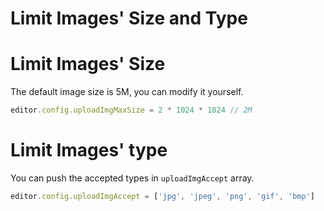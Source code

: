 # Limit Images' Size and Type

# Limit Images' Size
The default image size is 5M, you can modify it yourself.
```javascript
editor.config.uploadImgMaxSize = 2 * 1024 * 1024 // 2M
```

# Limit Images' type
You can push the accepted types in `uploadImgAccept` array.
```javascript
editor.config.uploadImgAccept = ['jpg', 'jpeg', 'png', 'gif', 'bmp']
```
